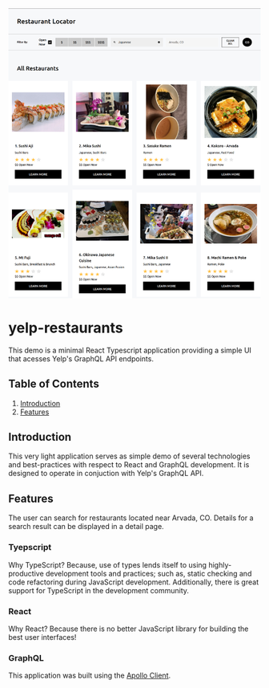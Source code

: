 <img src="https://github.com/andyfrith/yelp-restaurants/blob/master/screenshot1.png" alt="Movies" />

# yelp-restaurants

This demo is a minimal React Typescript application providing a simple UI that acesses Yelp's GraphQL API endpoints.

## Table of Contents

1. [Introduction](#introduction)
2. [Features](#features)

## Introduction

This very light application serves as simple demo of several technologies and best-practices with respect to React and GraphQL development. It is designed to operate in conjuction with Yelp's GraphQL API.

## Features

The user can search for restaurants located near Arvada, CO. Details for a search result can be displayed in a detail page.

### Tyepscript

Why TypeScript? Because, use of types lends itself to using highly-productive development tools and practices; such as, static checking and code refactoring during JavaScript development. Additionally, there is great support for TypeScript in the development community.

### React

Why React? Because there is no better JavaScript library for building the best user interfaces!

### GraphQL

This application was built using the [Apollo Client](https://www.apollographql.com/docs/react/v3.0-beta/get-started/).
